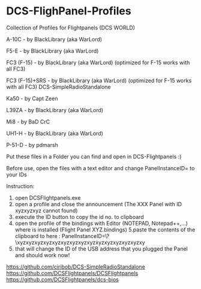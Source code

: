 # DCS-FlighPanel-Profiles

Collection of Profiles for Flightpanels (DCS WORLD)

A-10C - by BlackLibrary (aka WarLord)

F5-E - by BlackLibrary (aka WarLord)

FC3 (F-15) - by BlackLibrary (aka WarLord) (optimized for F-15 works with all FC3)

FC3 (F-15)+SRS - by BlackLibrary (aka WarLord) (optimized for F-15 works with all FC3) DCS-SimpleRadioStandalone

Ka50 - by Capt Zeen

L39ZA - by BlackLibrary (aka WarLord)

Mi8 - by BaD CrC

UH1-H - by BlackLibrary (aka WarLord)

P-51-D - by pdmarsh

Put these files in a Folder you can find and open in DCS-Flightpanels :)

Before use, open the files with a text editor and change PanelInstanceID= to your IDs

Instruction:
1. open DCSFlightpanels.exe
2. open a profile and close the announcement (The XXX Panel with ID xyzxyzxyz cannot found)
3. execute the ID button to copy the id no. to clipboard
4. open the profile of the bindings with Editor (NOTEPAD, Notepad++,...) where is installed (Flight Panel XYZ.bindings)
5.paste the contents of the clipboard to here :
PanelInstanceID=\\?\xyzxyzxyzxyzxyzxyzxyzxyzxyzxyzxyzxyzxyzxyzxy
6. that will change the ID of the USB address that you plugged the Panel and should work now!


https://github.com/ciribob/DCS-SimpleRadioStandalone
https://github.com/DCSFlightpanels/DCSFlightpanels
https://github.com/DCSFlightpanels/dcs-bios
